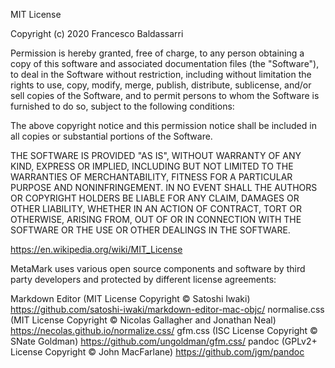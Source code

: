 MIT License

Copyright (c) 2020 Francesco Baldassarri

Permission is hereby granted, free of charge, to any person obtaining a copy
of this software and associated documentation files (the "Software"), to deal
in the Software without restriction, including without limitation the rights
to use, copy, modify, merge, publish, distribute, sublicense, and/or sell
copies of the Software, and to permit persons to whom the Software is
furnished to do so, subject to the following conditions:

The above copyright notice and this permission notice shall be included in all
copies or substantial portions of the Software.

THE SOFTWARE IS PROVIDED "AS IS", WITHOUT WARRANTY OF ANY KIND, EXPRESS OR
IMPLIED, INCLUDING BUT NOT LIMITED TO THE WARRANTIES OF MERCHANTABILITY,
FITNESS FOR A PARTICULAR PURPOSE AND NONINFRINGEMENT. IN NO EVENT SHALL THE
AUTHORS OR COPYRIGHT HOLDERS BE LIABLE FOR ANY CLAIM, DAMAGES OR OTHER
LIABILITY, WHETHER IN AN ACTION OF CONTRACT, TORT OR OTHERWISE, ARISING FROM,
OUT OF OR IN CONNECTION WITH THE SOFTWARE OR THE USE OR OTHER DEALINGS IN THE
SOFTWARE.

https://en.wikipedia.org/wiki/MIT_License

MetaMark uses various open source components and software by third party developers and protected by different license agreements:

Markdown Editor (MIT License Copyright © Satoshi Iwaki) https://github.com/satoshi-iwaki/markdown-editor-mac-objc/
normalise.css (MIT License Copyright © Nicolas Gallagher and Jonathan Neal) https://necolas.github.io/normalize.css/
gfm.css (ISC License Copyright © SNate Goldman) https://github.com/ungoldman/gfm.css/
pandoc (GPLv2+ License Copyright © John MacFarlane) https://github.com/jgm/pandoc
